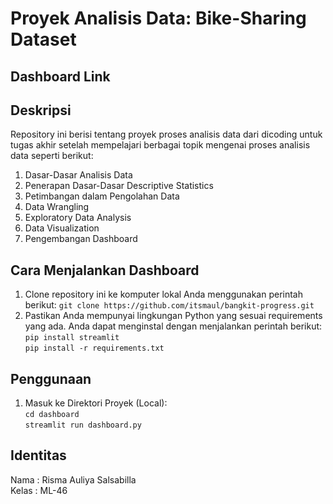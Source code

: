 # Proyek Analisis Data: Bike-Sharing Dataset

## Dashboard Link


## Deskripsi
Repository ini berisi tentang proyek proses analisis data dari dicoding untuk tugas akhir setelah mempelajari berbagai topik mengenai proses analisis data seperti berikut:
1. Dasar-Dasar Analisis Data
2. Penerapan Dasar-Dasar Descriptive Statistics
3. Petimbangan dalam Pengolahan Data
4. Data Wrangling
5. Exploratory Data Analysis
6. Data Visualization
7. Pengembangan Dashboard

## Cara Menjalankan Dashboard
1. Clone repository ini ke komputer lokal Anda menggunakan perintah berikut:
`git clone https://github.com/itsmaul/bangkit-progress.git`
2. Pastikan Anda mempunyai lingkungan Python yang sesuai requirements yang ada. Anda dapat menginstal dengan menjalankan perintah berikut:
    <br>
    `pip install streamlit`
    <br>
    `pip install -r requirements.txt`

## Penggunaan
1. Masuk ke Direktori Proyek (Local):
    <br>
    `cd dashboard`
    <br>
    `streamlit run dashboard.py`

## Identitas
Nama : Risma Auliya Salsabilla
<br>
Kelas : ML-46

